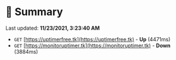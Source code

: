 # 📖 Summary
Last updated: **11/23/2021, 3:23:40 AM**

- `GET` [https://uptimerfree.tk](https://uptimerfree.tk) - **Up** (4471ms)
- `GET` [https://monitoruptimer.tk](https://monitoruptimer.tk) - **Down** (3884ms)
